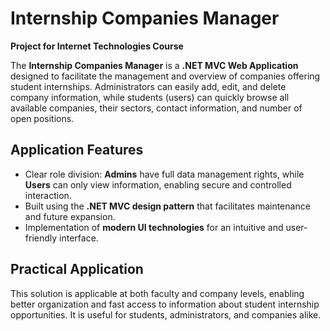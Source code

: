 # Internship Companies Manager

**Project for Internet Technologies Course**

The **Internship Companies Manager** is a **.NET MVC Web Application** designed to facilitate the management and overview of companies offering student internships. Administrators can easily add, edit, and delete company information, while students (users) can quickly browse all available companies, their sectors, contact information, and number of open positions.

## Application Features
- Clear role division: **Admins** have full data management rights, while **Users** can only view information, enabling secure and controlled interaction.
- Built using the **.NET MVC design pattern** that facilitates maintenance and future expansion.
- Implementation of **modern UI technologies** for an intuitive and user-friendly interface.

## Practical Application
This solution is applicable at both faculty and company levels, enabling better organization and fast access to information about student internship opportunities. It is useful for students, administrators, and companies alike.
